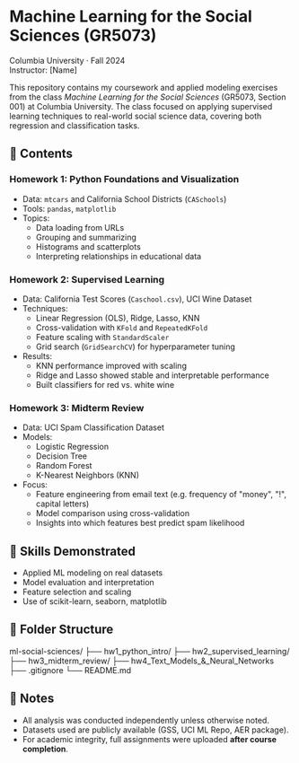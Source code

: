 # Machine Learning for the Social Sciences (GR5073)  
Columbia University · Fall 2024  
Instructor: [Name]

This repository contains my coursework and applied modeling exercises from the class *Machine Learning for the Social Sciences* (GR5073, Section 001) at Columbia University. The class focused on applying supervised learning techniques to real-world social science data, covering both regression and classification tasks.

## 📘 Contents

### Homework 1: Python Foundations and Visualization
- Data: `mtcars` and California School Districts (`CASchools`)
- Tools: `pandas`, `matplotlib`
- Topics:
  - Data loading from URLs
  - Grouping and summarizing
  - Histograms and scatterplots
  - Interpreting relationships in educational data

### Homework 2: Supervised Learning
- Data: California Test Scores (`Caschool.csv`), UCI Wine Dataset
- Techniques:
  - Linear Regression (OLS), Ridge, Lasso, KNN
  - Cross-validation with `KFold` and `RepeatedKFold`
  - Feature scaling with `StandardScaler`
  - Grid search (`GridSearchCV`) for hyperparameter tuning
- Results:
  - KNN performance improved with scaling
  - Ridge and Lasso showed stable and interpretable performance
  - Built classifiers for red vs. white wine

### Homework 3: Midterm Review
- Data: UCI Spam Classification Dataset
- Models:
  - Logistic Regression
  - Decision Tree
  - Random Forest
  - K-Nearest Neighbors (KNN)
- Focus:
  - Feature engineering from email text (e.g. frequency of "money", "!", capital letters)
  - Model comparison using cross-validation
  - Insights into which features best predict spam likelihood

## 🧠 Skills Demonstrated
- Applied ML modeling on real datasets
- Model evaluation and interpretation
- Feature selection and scaling
- Use of scikit-learn, seaborn, matplotlib

## 📂 Folder Structure

ml-social-sciences/ 
    ├── hw1_python_intro/
    ├── hw2_supervised_learning/ 
    ├── hw3_midterm_review/ 
    ├── hw4_Text_Models_&_Neural_Networks
    ├── .gitignore
    └── README.md

## 📎 Notes
- All analysis was conducted independently unless otherwise noted.
- Datasets used are publicly available (GSS, UCI ML Repo, AER package).
- For academic integrity, full assignments were uploaded **after course completion**.